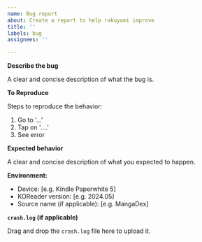 ```yaml
---
name: Bug report
about: Create a report to help rakuyomi improve
title: ''
labels: bug
assignees: ''

---
```


**Describe the bug**

A clear and concise description of what the bug is.

**To Reproduce**

Steps to reproduce the behavior:
1. Go to '...'
2. Tap on '....'
3. See error

**Expected behavior**

A clear and concise description of what you expected to happen.

**Environment:**

<!-- Fill the following information -->

 - Device: [e.g. Kindle Paperwhite 5]
 - KOReader version: [e.g. 2024.05]
 - Source name (if applicable): [e.g. MangaDex]

**`crash.log` (if applicable)**

<!--
`crash.log` is a file that is automatically created when KOReader crashes. It can normally be found in the KOReader directory:

* `/mnt/private/koreader` for Cervantes
* `koreader/` directory for Kindle
* `.adds/koreader/` directory for Kobo
* `applications/koreader/` directory for Pocketbook
-->

Drag and drop the `crash.log` file here to upload it.
